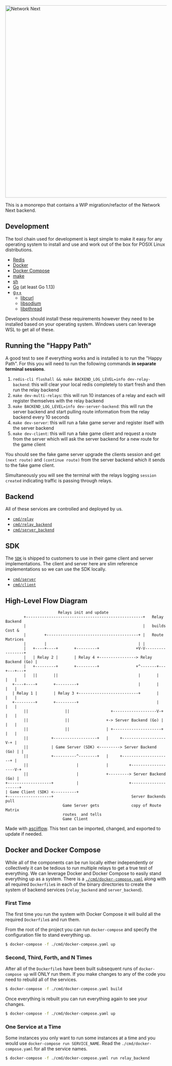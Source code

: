 <img src="https://static.wixstatic.com/media/799fd4_0512b6edaeea4017a35613b4c0e9fc0b~mv2.jpg/v1/fill/w_1200,h_140,al_c,q_80,usm_0.66_1.00_0.01/networknext_logo_colour_black_RGB_tightc.jpg" alt="Network Next" width="600"/>

<br>

This is a monorepo that contains a WIP migration/refactor of the Network Next backend.

## Development

The tool chain used for development is kept simple to make it easy for any operating system to install and use and work out of the box for POSIX Linux distributions.

- [Redis](https://redis.io)
- [Docker](https://docs.docker.com/install/)
- [Docker Compose](https://docs.docker.com/compose/install/)
- [make](http://man7.org/linux/man-pages/man1/make.1.html)
- [sh](https://linux.die.net/man/1/sh)
- [Go](https://golang.org/dl/#stable) (at least Go 1.13)
- [g++](http://man7.org/linux/man-pages/man1/g++.1.html)
    - [libcurl](https://curl.haxx.se/libcurl/)
    - [libsodium](https://libsodium.gitbook.io)
    - [libpthread](https://www.gnu.org/software/hurd/libpthread.html)

Developers should install these requirements however they need to be installed based on your operating system. Windows users can leverage WSL to get all of these.

## Running the "Happy Path"

A good test to see if everything works and is installed is to run the "Happy Path". For this you will need to run the following commands **in separate terminal sessions**.

1. `redis-cli flushall && make BACKEND_LOG_LEVEL=info dev-relay-backend`: this will clear your local redis completely to start fresh and then run the relay backend
2. `make dev-multi-relays`: this will run 10 instances of a relay and each will register themselves with the relay backend
3. `make BACKEND_LOG_LEVEL=info dev-server-backend`: this will run the server backend and start pulling route information from the relay backend every 10 seconds
4. `make dev-server`: this will run a fake game server and register itself with the server backend
5. `make dev-client`: this will run a fake game client and request a route from the server which will ask the server backend for a new route for the game client

You should see the fake game server upgrade the clients session and get `(next route)` and `(continue route)` from the server backend which it sends to the fake game client.

Simultaneously you will see the terminal with the relays logging `session created` indicating traffic is passing through relays.

## Backend

All of these services are controlled and deployed by us.

- [`cmd/relay`](cmd/relay)
- [`cmd/relay_backend`](cmd/relay_backend)
- [`cmd/server_backend`](cmd/server_backend)

## SDK

The [`SDK`](./sdk) is shipped to customers to use in their game client and server implementations. The client and server here are slim reference implementations so we can use the SDK locally.

- [`cmd/server`](./cmd/server)
- [`cmd/client`](./cmd/client)

## High-Level Flow Diagram

```
                       Relays init and update
        +---------------------------------------------------+   Relay Backend
        |                                                   |   builds Cost &
        |        +----------------------------------------+ |   Route Matrices
        |        |                                        | |
        |   +----+----+       +---------+                +V-V-----------------+
        |   | Relay 2 |       | Relay 4 +----------------> Relay Backend (Go) |
        |   +---------+       +---------+                +^-------+---+---+---+
        |   ||       ||                                   |       |   |   |
   +----+----+       +---------+                          |       |   |   |
   | Relay 1 |       | Relay 3 +--------------------------+       |   |   |
   +---------+       +---------+                                  |   |   |
        ||                ||                  +-------------------V-+ |   |
        ||                ||                +-> Server Backend (Go) | |   |
        ||                ||                | +---------------------+ |   |
        ||          +-------------------+   |     +-------------------V-+ |
        ||          | Game Server (SDK) <---------> Server Backend (Go) | |
        ||          +----------^--------+   |     +---------------------+ |
        ||                     |            |         +-------------------V-+
        ||                     |            +---------> Server Backend (Go) |
+-------------------+          |                      +---------------------+
| Game Client (SDK) <----------+
+-------------------+                                  Server Backends pull
                         Game Server gets              copy of Route Matrix
                         routes  and tells
                         Game Client
```

Made with [asciiflow](http://asciiflow.com/). This text can be imported, changed, and exported to update if needed.

## Docker and Docker Compose

While all of the components can be run locally either independently or collectively it can be tedious to run multiple relays to get a true test of everything. We can leverage Docker and Docker Compose to easily stand everything up as a system. There is a [`./cmd/docker-compose.yaml`](./cmd/docker-compose.yaml) along with all required `Dockerfile`s in each of the binary directories to create the system of backend services (`relay_backend` and `server_backend`).

### First Time

The first time you run the system with Docker Compose it will build all the required `Dockerfile`s and run them.

From the root of the project you can run `docker-compose` and specify the configuration file to stand everything up.

```bash
$ docker-compose -f ./cmd/docker-compose.yaml up
```

### Second, Third, Forth, and N Times

After all of the `Dockerfile`s have been built subsequent runs of `docker-compose up` will ONLY run them. If you make changes to any of the code you need to rebuild all of the services.

```bash
$ docker-compose -f ./cmd/docker-compose.yaml build
```

Once everything is rebuilt you can run everything again to see your changes.

```bash
$ docker-compose -f ./cmd/docker-compose.yaml up
```

### One Service at a Time

Some instances you only want to run some instances at a time and you would use `docker-compose run SERVICE_NAME`. Read the `./cmd/docker-compose.yaml` for all the service names.

```bash
$ docker-compose -f ./cmd/docker-compose.yaml run relay_backend
```